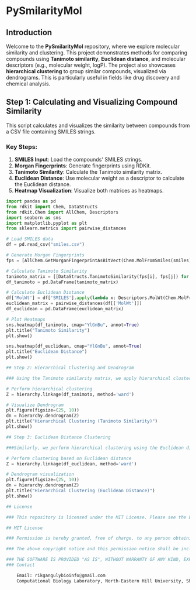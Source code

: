 # PySmilarityMol

## Introduction

Welcome to the **PySmilarityMol** repository, where we explore molecular similarity and clustering. This project demonstrates methods for comparing compounds using **Tanimoto similarity**, **Euclidean distance**, and molecular descriptors (e.g., molecular weight, logP). The project also showcases **hierarchical clustering** to group similar compounds, visualized via dendrograms. This is particularly useful in fields like drug discovery and chemical analysis.

## Step 1: Calculating and Visualizing Compound Similarity

This script calculates and visualizes the similarity between compounds from a CSV file containing SMILES strings.

### Key Steps:
1. **SMILES Input**: Load the compounds' SMILES strings.
2. **Morgan Fingerprints**: Generate fingerprints using RDKit.
3. **Tanimoto Similarity**: Calculate the Tanimoto similarity matrix.
4. **Euclidean Distance**: Use molecular weight as a descriptor to calculate the Euclidean distance.
5. **Heatmap Visualization**: Visualize both matrices as heatmaps.

```python
import pandas as pd
from rdkit import Chem, DataStructs
from rdkit.Chem import AllChem, Descriptors
import seaborn as sns
import matplotlib.pyplot as plt
from sklearn.metrics import pairwise_distances

# Load SMILES data
df = pd.read_csv("smiles.csv")

# Generate Morgan Fingerprints
fps = [AllChem.GetMorganFingerprintAsBitVect(Chem.MolFromSmiles(smiles), 2) for smiles in df['SMILES']]

# Calculate Tanimoto Similarity
tanimoto_matrix = [[DataStructs.TanimotoSimilarity(fps[i], fps[j]) for j in range(len(fps))] for i in range(len(fps))]
df_tanimoto = pd.DataFrame(tanimoto_matrix)

# Calculate Euclidean Distance
df['MolWt'] = df['SMILES'].apply(lambda x: Descriptors.MolWt(Chem.MolFromSmiles(x)))
euclidean_matrix = pairwise_distances(df[['MolWt']])
df_euclidean = pd.DataFrame(euclidean_matrix)

# Plot Heatmaps
sns.heatmap(df_tanimoto, cmap="YlGnBu", annot=True)
plt.title("Tanimoto Similarity")
plt.show()

sns.heatmap(df_euclidean, cmap="YlGnBu", annot=True)
plt.title("Euclidean Distance")
plt.show()

## Step 2: Hierarchical Clustering and Dendrogram

### Using the Tanimoto similarity matrix, we apply hierarchical clustering to identify groups of similar compounds. The clustering result is visualized as a dendrogram.

# Perform hierarchical clustering
Z = hierarchy.linkage(df_tanimoto, method='ward')

# Visualize Dendrogram
plt.figure(figsize=(25, 10))
dn = hierarchy.dendrogram(Z)
plt.title("Hierarchical Clustering (Tanimoto Similarity)")
plt.show()

## Step 3: Euclidean Distance Clustering

###Similarly, we perform hierarchical clustering using the Euclidean distance matrix to cluster compounds based on molecular weight.

# Perform clustering based on Euclidean distance
Z = hierarchy.linkage(df_euclidean, method='ward')

# Dendrogram visualization
plt.figure(figsize=(25, 10))
dn = hierarchy.dendrogram(Z)
plt.title("Hierarchical Clustering (Euclidean Distance)")
plt.show()

## License

### This repository is licensed under the MIT License. Please see the LICENSE file for more details.

## MIT License

### Permission is hereby granted, free of charge, to any person obtaining a copy of this software and associated documentation files (the "Software"), to deal in the Software without restriction, including without limitation ### the rights to use, copy, modify, merge, publish, distribute, sublicense, and/or sell copies of the Software, and to permit persons to whom the Software is furnished to do so, subject to the following conditions:

### The above copyright notice and this permission notice shall be included in all copies or substantial portions of the Software.

### THE SOFTWARE IS PROVIDED "AS IS", WITHOUT WARRANTY OF ANY KIND, EXPRESS OR IMPLIED, INCLUDING BUT NOT LIMITED TO THE WARRANTIES OF MERCHANTABILITY, FITNESS FOR A PARTICULAR PURPOSE AND NONINFRINGEMENT. IN NO EVENT SHALL ### THE AUTHORS OR COPYRIGHT HOLDERS BE LIABLE FOR ANY CLAIM, DAMAGES OR OTHER LIABILITY, WHETHER IN AN ACTION OF CONTRACT, TORT OR OTHERWISE, ARISING FROM, OUT OF OR IN CONNECTION WITH THE SOFTWARE OR THE USE OR OTHER ### DEALINGS IN THE SOFTWARE.
### Contact

    Email: rikgangulybioinfo@gmail.com
    Computational Biology Laboratory, North-Eastern Hill University, Shillong, India """

